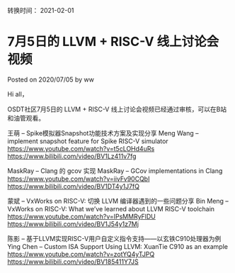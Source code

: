 转换时间： 2021-02-01

# 7月5日的 LLVM + RISC-V 线上讨论会视频
Posted on 2020/07/05 by ww

Hi all，

OSDT社区7月5日的 LLVM + RISC-V 线上讨论会视频已经通过审核，可以在B站和油管观看。

王萌 – Spike模拟器Snapshot功能技术方案及实现分享 
Meng Wang – implement snapshot feature for Spike RISC-V simulator 
https://www.youtube.com/watch?v=t5cLOHd4uRs 
https://www.bilibili.com/video/BV1Lz411v7fg 

MaskRay – Clang 的 gcov 实现
MaskRay – GCov implementations in Clang 
https://www.youtube.com/watch?v=iivFv90CQbI 
https://www.bilibili.com/video/BV1DT4y1J7fQ

蒙斌 – VxWorks on RISC-V: 切换 LLVM 编译器遇到的一些问题分享 
Bin Meng – VxWorks on RISC-V: What we’ve learned about LLVM RISC-V toolchain 
https://www.youtube.com/watch?v=IPsMMRyFlDU 
https://www.bilibili.com/video/BV1J54y1z7Mj 

陈影 – 基于LLVM实现RISC-V用户自定义指令支持——以玄铁C910处理器为例 
Ying Chen – Custom ISA Support Using LLVM: XuanTie C910 as an example 
https://www.youtube.com/watch?v=zotYQ4yTJPQ 
https://www.bilibili.com/video/BV185411Y7JS 
 
